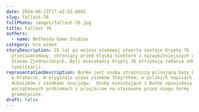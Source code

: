```yaml
---
date: 2024-08-13T17:42:53.880Z
slug: fallout-76
fullPhoto: images/fallout-76.jpg
title: Fallout 76
authors:
  - name: Bethesda Game Studios
category: Gra wideo
storyDescription: 25 lat po wojnie atomowej otwarta zostaje Krypta 76 - schron
  przeciwatomowy, chroniący przed klęską niektóre z najwybitniejszych umysłów
  Stanów Zjednoczonych. Byli mieszkańcy Krypty 76 otrzymują zadanie odbudowania
  cywilizacji.
representationDescription: Burke jest osobą strażniczą pilnującą bazy bandyckiej
  w Kraterze. W oryginale używa zaimków they/them; w polskich napisach używa
  dukaizmów z zaimkami onu/jegu.  Osoby mieszkające z Burke opowiadają o
  początkowych problemach z przejściem na stosowane przez niegu formy
  gramatyczne.
draft: false
---
```

